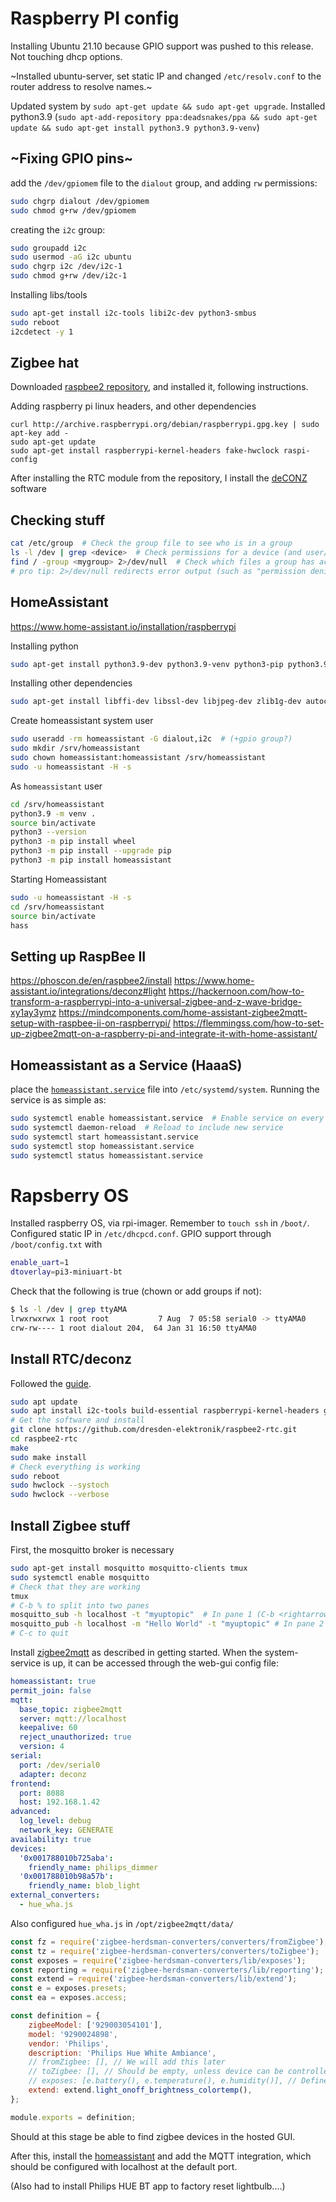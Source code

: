 # Raspberry PI config

Installing Ubuntu 21.10 because GPIO support was pushed to this release. Not touching dhcp options. 

~Installed ubuntu-server, set static IP and changed `/etc/resolv.conf` to the router address to resolve names.~

Updated system by `sudo apt-get update && sudo apt-get upgrade`. 
Installed python3.9 (`sudo apt-add-repository ppa:deadsnakes/ppa && sudo apt-get update && sudo apt-get install python3.9 python3.9-venv`)

## ~Fixing GPIO pins~
add the `/dev/gpiomem` file to the `dialout` group, and adding `rw` permissions:
```bash
sudo chgrp dialout /dev/gpiomem
sudo chmod g+rw /dev/gpiomem
```
creating the `i2c` group:
```bash
sudo groupadd i2c
sudo usermod -aG i2c ubuntu
sudo chgrp i2c /dev/i2c-1
sudo chmod g+rw /dev/i2c-1
```
Installing libs/tools
```bash
sudo apt-get install i2c-tools libi2c-dev python3-smbus
sudo reboot
i2cdetect -y 1
```

## Zigbee hat
Downloaded [raspbee2 repository](https://phoscon.de/en/raspbee2/install), and installed it, following instructions.


Adding raspberry pi linux headers, and other dependencies
```
curl http://archive.raspberrypi.org/debian/raspberrypi.gpg.key | sudo apt-key add -
sudo apt-get update
sudo apt-get install raspberrypi-kernel-headers fake-hwclock raspi-config
```
After installing the RTC module from the repository, I install the [deCONZ](https://phoscon.de/en/raspbee2/install) software




## Checking stuff

```bash
cat /etc/group  # Check the group file to see who is in a group
ls -l /dev | grep <device>  # Check permissions for a device (and user/group that has access to it)
find / -group <mygroup> 2>/dev/null  # Check which files a group has access to
# pro tip: 2>/dev/null redirects error output (such as "permission denied") to /dev/null so it isn't printed
```

## HomeAssistant
https://www.home-assistant.io/installation/raspberrypi

Installing python
```bash
sudo apt-get install python3.9-dev python3.9-venv python3-pip python3.9
```
Installing other dependencies
```bash
sudo apt-get install libffi-dev libssl-dev libjpeg-dev zlib1g-dev autoconf build-essential libopenjp2-7 libtiff5 libturbojpeg tzdata
```
Create homeassistant system user
```bash
sudo useradd -rm homeassistant -G dialout,i2c  # (+gpio group?)
sudo mkdir /srv/homeassistant
sudo chown homeassistant:homeassistant /srv/homeassistant
sudo -u homeassistant -H -s
```

As `homeassistant` user
```bash
cd /srv/homeassistant
python3.9 -m venv .
source bin/activate
python3 --version
python3 -m pip install wheel
python3 -m pip install --upgrade pip
python3 -m pip install homeassistant
```

Starting Homeassistant
```bash
sudo -u homeassistant -H -s
cd /srv/homeassistant
source bin/activate
hass
```

## Setting up RaspBee II
https://phoscon.de/en/raspbee2/install
https://www.home-assistant.io/integrations/deconz#light
https://hackernoon.com/how-to-transform-a-raspberrypi-into-a-universal-zigbee-and-z-wave-bridge-xy1ay3ymz
https://mindcomponents.com/home-assistant-zigbee2mqtt-setup-with-raspbee-ii-on-raspberrypi/
https://flemmingss.com/how-to-set-up-zigbee2mqtt-on-a-raspberry-pi-and-integrate-it-with-home-assistant/


## Homeassistant as a Service (HaaaS)
place the [`homeassistant.service`](homeassistant.service) file into `/etc/systemd/system`.
Running the service is as simple as:
```bash
sudo systemctl enable homeassistant.service  # Enable service on every reboot
sudo systemctl daemon-reload  # Reload to include new service
sudo systemctl start homeassistant.service
sudo systemctl stop homeassistant.service
sudo systemctl status homeassistant.service
```

# Rapsberry OS

Installed raspberry OS, via rpi-imager. Remember to `touch ssh` in `/boot/`.
Configured static IP in `/etc/dhcpcd.conf`. 
GPIO support through `/boot/config.txt` with 
```bash
enable_uart=1
dtoverlay=pi3-miniuart-bt
```
Check that the following is true (chown or add groups if not):
```bash
$ ls -l /dev | grep ttyAMA
lrwxrwxrwx 1 root root           7 Aug  7 05:58 serial0 -> ttyAMA0
crw-rw---- 1 root dialout 204,  64 Jan 31 16:50 ttyAMA0
```

## Install RTC/deconz
Followed the [guide](https://phoscon.de/en/raspbee2). 
```bash
sudo apt update
sudo apt install i2c-tools build-essential raspberrypi-kernel-headers git
# Get the software and install
git clone https://github.com/dresden-elektronik/raspbee2-rtc.git
cd raspbee2-rtc
make
sudo make install
# Check everything is working
sudo reboot
sudo hwclock --systoch
sudo hwclock --verbose
```

## Install Zigbee stuff
First, the mosquitto broker is necessary
```bash
sudo apt-get install mosquitto mosquitto-clients tmux
sudo systemctl enable mosquitto
# Check that they are working
tmux
# C-b % to split into two panes
mosquitto_sub -h localhost -t "myuptopic"  # In pane 1 (C-b <rightarrow> to switch pane)
mosquitto_pub -h localhost -m "Hello World" -t "myuptopic" # In pane 2
# C-c to quit
```

Install [zigbee2mqtt](https://github.com/Koenkk/zigbee2mqtt) as described in getting started.
When the system-service is up, it can be accessed through the web-gui
config file:
```yaml
homeassistant: true
permit_join: false
mqtt:
  base_topic: zigbee2mqtt
  server: mqtt://localhost
  keepalive: 60
  reject_unauthorized: true
  version: 4
serial:
  port: /dev/serial0
  adapter: deconz
frontend:
  port: 8088
  host: 192.168.1.42
advanced:
  log_level: debug
  network_key: GENERATE
availability: true
devices:
  '0x001788010b725aba':
    friendly_name: philips_dimmer
  '0x001788010b98a57b':
    friendly_name: blob_light
external_converters:
  - hue_wha.js
```

Also configured `hue_wha.js` in `/opt/zigbee2mqtt/data/`
```js
const fz = require('zigbee-herdsman-converters/converters/fromZigbee');
const tz = require('zigbee-herdsman-converters/converters/toZigbee');
const exposes = require('zigbee-herdsman-converters/lib/exposes');
const reporting = require('zigbee-herdsman-converters/lib/reporting');
const extend = require('zigbee-herdsman-converters/lib/extend');
const e = exposes.presets;
const ea = exposes.access;

const definition = {
    zigbeeModel: ['929003054101'],
    model: '9290024898',
    vendor: 'Philips',
    description: 'Philips Hue White Ambiance',
    // fromZigbee: [], // We will add this later
    // toZigbee: [], // Should be empty, unless device can be controlled (e.g. lights, switches).
    // exposes: [e.battery(), e.temperature(), e.humidity()], // Defines what this device exposes, used for e.g. Home Assistant discovery and in the frontend
    extend: extend.light_onoff_brightness_colortemp(),
};

module.exports = definition;
```
Should at this stage be able to find zigbee devices in the hosted GUI.

After this, install the [homeassistant](https://www.home-assistant.io/installation/raspberrypi) and add the MQTT integration, which should be configured with localhost at the default port.

(Also had to install Philips HUE BT app to factory reset lightbulb....)
